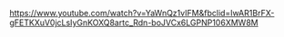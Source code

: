 https://www.youtube.com/watch?v=YaWnQz1vIFM&fbclid=IwAR1BrFX-gFETKXuV0jcLsIyGnKOXQ8artc_Rdn-boJVCx6LGPNP106XMW8M